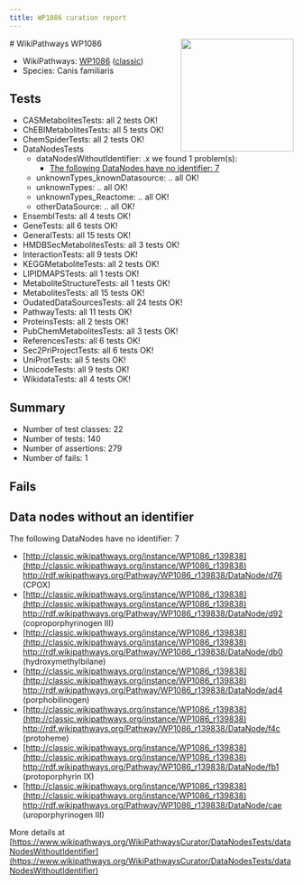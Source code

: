 ```yaml
---
title: WP1086 curation report
---
```


<img style="float: right; width: 200px" src="https://upload.wikimedia.org/wikipedia/commons/thumb/8/83/Wplogo_with_text_500.png/640px-Wplogo_with_text_500.png" />
# WikiPathways WP1086

* WikiPathways: [WP1086](https://wikipathways.org/pathways/WP1086) ([classic](https://classic.wikipathways.org/instance/WP1086))
* Species: Canis familiaris
## Tests
* CASMetabolitesTests: all 2 tests OK!
* ChEBIMetabolitesTests: all 5 tests OK!
* ChemSpiderTests: all 2 tests OK!
* DataNodesTests
    * dataNodesWithoutIdentifier: .x we found 1 problem(s):
        * [The following DataNodes have no identifier: 7](#d2d32fa6)
    * unknownTypes_knownDatasource: .. all OK!
    * unknownTypes: .. all OK!
    * unknownTypes_Reactome: .. all OK!
    * otherDataSource: .. all OK!
* EnsemblTests: all 4 tests OK!
* GeneTests: all 6 tests OK!
* GeneralTests: all 15 tests OK!
* HMDBSecMetabolitesTests: all 3 tests OK!
* InteractionTests: all 9 tests OK!
* KEGGMetaboliteTests: all 2 tests OK!
* LIPIDMAPSTests: all 1 tests OK!
* MetaboliteStructureTests: all 1 tests OK!
* MetabolitesTests: all 15 tests OK!
* OudatedDataSourcesTests: all 24 tests OK!
* PathwayTests: all 11 tests OK!
* ProteinsTests: all 2 tests OK!
* PubChemMetabolitesTests: all 3 tests OK!
* ReferencesTests: all 6 tests OK!
* Sec2PriProjectTests: all 6 tests OK!
* UniProtTests: all 5 tests OK!
* UnicodeTests: all 9 tests OK!
* WikidataTests: all 4 tests OK!


## Summary

* Number of test classes: 22
* Number of tests: 140
* Number of assertions: 279
* Number of fails: 1

## Fails

<a name="d2d32fa6" />

## Data nodes without an identifier

The following DataNodes have no identifier: 7

* [http://classic.wikipathways.org/instance/WP1086_r139838](http://classic.wikipathways.org/instance/WP1086_r139838) http://rdf.wikipathways.org/Pathway/WP1086_r139838/DataNode/d76 (CPOX)
* [http://classic.wikipathways.org/instance/WP1086_r139838](http://classic.wikipathways.org/instance/WP1086_r139838) http://rdf.wikipathways.org/Pathway/WP1086_r139838/DataNode/d92 (coproporphyrinogen III)
* [http://classic.wikipathways.org/instance/WP1086_r139838](http://classic.wikipathways.org/instance/WP1086_r139838) http://rdf.wikipathways.org/Pathway/WP1086_r139838/DataNode/db0 (hydroxymethylbilane)
* [http://classic.wikipathways.org/instance/WP1086_r139838](http://classic.wikipathways.org/instance/WP1086_r139838) http://rdf.wikipathways.org/Pathway/WP1086_r139838/DataNode/ad4 (porphobilinogen)
* [http://classic.wikipathways.org/instance/WP1086_r139838](http://classic.wikipathways.org/instance/WP1086_r139838) http://rdf.wikipathways.org/Pathway/WP1086_r139838/DataNode/f4c (protoheme)
* [http://classic.wikipathways.org/instance/WP1086_r139838](http://classic.wikipathways.org/instance/WP1086_r139838) http://rdf.wikipathways.org/Pathway/WP1086_r139838/DataNode/fb1 (protoporphyrin IX)
* [http://classic.wikipathways.org/instance/WP1086_r139838](http://classic.wikipathways.org/instance/WP1086_r139838) http://rdf.wikipathways.org/Pathway/WP1086_r139838/DataNode/cae (uroporphyrinogen III)


More details at [https://www.wikipathways.org/WikiPathwaysCurator/DataNodesTests/dataNodesWithoutIdentifier](https://www.wikipathways.org/WikiPathwaysCurator/DataNodesTests/dataNodesWithoutIdentifier)

